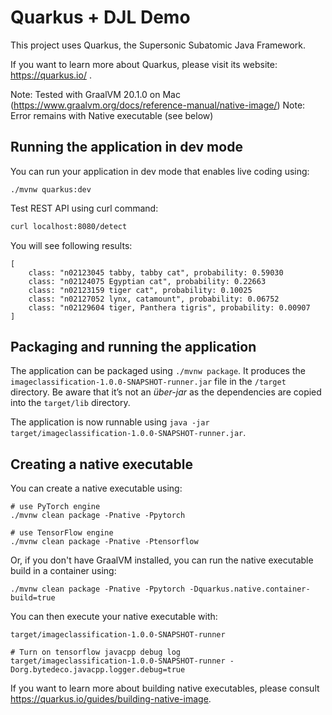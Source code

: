 # Quarkus + DJL Demo

This project uses Quarkus, the Supersonic Subatomic Java Framework.

If you want to learn more about Quarkus, please visit its website: https://quarkus.io/ .

Note: Tested with GraalVM 20.1.0 on Mac (https://www.graalvm.org/docs/reference-manual/native-image/)
Note: Error remains with Native executable (see below)

## Running the application in dev mode

You can run your application in dev mode that enables live coding using:

```
./mvnw quarkus:dev
```

Test REST API using curl command:

```bash
curl localhost:8080/detect
```

You will see following results:

```
[
	class: "n02123045 tabby, tabby cat", probability: 0.59030
	class: "n02124075 Egyptian cat", probability: 0.22663
	class: "n02123159 tiger cat", probability: 0.10025
	class: "n02127052 lynx, catamount", probability: 0.06752
	class: "n02129604 tiger, Panthera tigris", probability: 0.00907
]
```

## Packaging and running the application

The application can be packaged using `./mvnw package`.
It produces the `imageclassification-1.0.0-SNAPSHOT-runner.jar` file in the `/target` directory.
Be aware that it’s not an _über-jar_ as the dependencies are copied into the `target/lib` directory.

The application is now runnable using `java -jar target/imageclassification-1.0.0-SNAPSHOT-runner.jar`.

## Creating a native executable

You can create a native executable using: 

```baseh
# use PyTorch engine
./mvnw clean package -Pnative -Ppytorch

# use TensorFlow engine
./mvnw clean package -Pnative -Ptensorflow
```

Or, if you don't have GraalVM installed, you can run the native executable build in a container using: 

```
./mvnw clean package -Pnative -Ppytorch -Dquarkus.native.container-build=true
```

You can then execute your native executable with:
 
```
target/imageclassification-1.0.0-SNAPSHOT-runner

# Turn on tensorflow javacpp debug log 
target/imageclassification-1.0.0-SNAPSHOT-runner -Dorg.bytedeco.javacpp.logger.debug=true
```

If you want to learn more about building native executables, please consult https://quarkus.io/guides/building-native-image.

